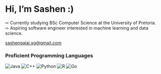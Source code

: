 # Hi, I’m Sashen :) #

⇨ Currently studying BSc Computer Science at the University of Pretoria. <br>
⇨ Aspiring software engineer interested in machine learning and data science. <br>

[sashengajai.sg@gmail.com](sashengajai.sg@gmail.com)

### Proficient Programming Languages ###
![Java](https://img.shields.io/badge/Java-3D61A1?style=for-the-badge)
![C++](https://img.shields.io/badge/C++-3D61A1?style=for-the-badge)
![Python](https://img.shields.io/badge/Python-3D61A1?style=for-the-badge)
![R](https://img.shields.io/badge/R-3D61A1?style=for-the-badge)
![Go](https://img.shields.io/badge/Go-3D61A1?style=for-the-badge)
